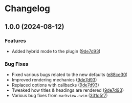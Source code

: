 # Changelog

## 1.0.0 (2024-08-12)


### Features

* Added hybrid mode to the plugin ([9de7d93](https://github.com/OXY2DEV/helpview.nvim/commit/9de7d9370d32150ba6a77550c1a6c5c8cbee421b))


### Bug Fixes

* Fixed various bugs related to the new defaults ([e88ce30](https://github.com/OXY2DEV/helpview.nvim/commit/e88ce3061ad42725576da640922a2c84aef4a7ec))
* Improved rendering mechanics ([9de7d93](https://github.com/OXY2DEV/helpview.nvim/commit/9de7d9370d32150ba6a77550c1a6c5c8cbee421b))
* Replaced options with callbacks ([9de7d93](https://github.com/OXY2DEV/helpview.nvim/commit/9de7d9370d32150ba6a77550c1a6c5c8cbee421b))
* Tweaked how titles & headings are rendered ([9de7d93](https://github.com/OXY2DEV/helpview.nvim/commit/9de7d9370d32150ba6a77550c1a6c5c8cbee421b))
* Various bug fixes from `markview.nvim` ([331d5f7](https://github.com/OXY2DEV/helpview.nvim/commit/331d5f740ad6f3f36976b76b8be75c10b61afbed))

